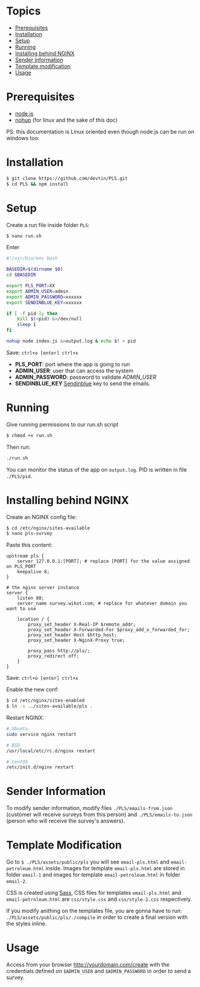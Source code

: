 # Topics

- [Prerequisites](#prerequisites)
- [Installation](#installation)
- [Setup](#setup)
- [Running](#running)
- [Installing behind NGINX](#installing-behind-nginx)
- [Sender information](#sender-information)
- [Template modification](#template-modification)
- [Usage](#usage)

# Prerequisites

- [node.js](https://nodejs.org)
- [nohup](https://en.wikipedia.org/wiki/Nohup) (for linux and the sake of this doc)

PS: this documentation is Linux oriented even though node.js can be run on windows too.

# Installation

```sh
$ git clone https://github.com/devtin/PLS.git
$ cd PLS && npm install
```

# Setup

Create a run file inside folder `PLS`:

```sh
$ nano run.sh
```

Enter

```sh
#!/usr/bin/env bash

BASEDIR=$(dirname $0)
cd $BASEDIR

export PLS_PORT=XX
export ADMIN_USER=admin
export ADMIN_PASSWORD=xxxxxx
export SENDINBLUE_KEY=xxxxxx

if [ -f pid ]; then
    kill $(<pid) &>/dev/null
    sleep 1
fi

nohup node index.js &>output.log & echo $! > pid
```

Save: `ctrl+o [enter] ctrl+x`

- **PLS_PORT**: port where the app is going to run
- **ADMIN_USER**: user that can access the system
- **ADMIN_PASSWORD**: password to validate *ADMIN_USER*
- **SENDINBLUE_KEY** [Sendinblue](https://www.sendinblue.com/) key to send the emails.

# Running

Give running permissions to our run.sh script

```sh
$ chmod +x run.sh
```

Then run:

```sh
./run.sh
```

You can monitor the status of the app on `output.log`. PID is written in file `./PLS/pid`.

# Installing behind NGINX

Create an NGINX config file:

```sh
$ cd /etc/nginx/sites-available
$ nano pls-survey
```

Paste this content:

```nginx
upstream pls {
    server 127.0.0.1:[PORT]; # replace [PORT] for the value assigned on PLS_PORT
    keepalive 8;
}

# the nginx server instance
server {
	listen 80;
	server_name survey.wikot.com; # replace for whatever domain you want to use

	location / {
		proxy_set_header X-Real-IP $remote_addr;
		proxy_set_header X-Forwarded-For $proxy_add_x_forwarded_for;
		proxy_set_header Host $http_host;
		proxy_set_header X-NginX-Proxy true;

		proxy_pass http://pls/;
		proxy_redirect off;
	}
}
```

Save: `ctrl+o [enter] ctrl+x`

Enable the new conf:

```sh
$ cd /etc/nginx/sites-enabled
$ ln -s ../sites-available/pls .
```

Restart NGINX:

```sh
# Ubuntu
sudo service nginx restart

# BSD
/usr/local/etc/rc.d/nginx restart

# CentOS
/etc/init.d/nginx restart
```

# Sender Information

To modify sender information, modify files `./PLS/emails-from.json` (customer will receive surveys from this person) and  `./PLS/emails-to.json` (person who will receive the survey's answers). 

# Template Modification

Go to `$ ./PLS/assets/public/pls` you will see `email-pls.html` and `email-petroleum.html` inside. Images for template `email-pls.html` are stored in folder `email-1` and images for template `email-petroleum.html` in folder `email-2`.

CSS is created using [Sass](http://sass-lang.com/), CSS files for templates `email-pls.html` and `email-petroleum.html` are `css/style.css` and `css/style-2.css` respectively.
 
If you modify anithing on the templates file, you are gonna have to run: `./PLS/assets/public/pls/./compile` in order to create a final version with the styles inline.

# Usage

Access from your browser http://yourdomain.com/create with the credentials defined on `$ADMIN_USER` and `$ADMIN_PASSWORD` in order to send a survey.